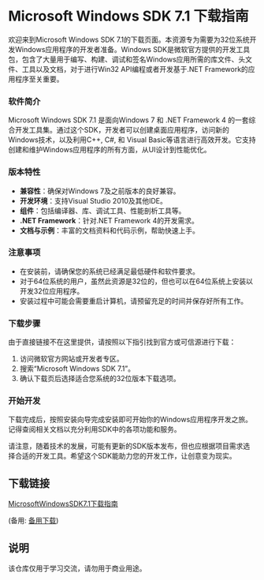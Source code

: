 # Microsoft Windows SDK 7.1 下载指南

欢迎来到Microsoft Windows SDK 7.1的下载页面。本资源专为需要为32位系统开发Windows应用程序的开发者准备。Windows SDK是微软官方提供的开发工具包，包含了大量用于编写、构建、调试和签名Windows应用所需的库文件、头文件、工具以及文档，对于进行Win32 API编程或者开发基于.NET Framework的应用程序至关重要。

### 软件简介

Microsoft Windows SDK 7.1 是面向Windows 7 和 .NET Framework 4 的一套综合开发工具集。通过这个SDK，开发者可以创建桌面应用程序，访问新的Windows技术，以及利用C++, C#, 和 Visual Basic等语言进行高效开发。它支持创建和维护Windows应用程序的所有方面，从UI设计到性能优化。

### 版本特性

- **兼容性**：确保对Windows 7及之前版本的良好兼容。
- **开发环境**：支持Visual Studio 2010及其他IDE。
- **组件**：包括编译器、库、调试工具、性能剖析工具等。
- **.NET Framework**：针对.NET Framework 4的开发需求。
- **文档与示例**：丰富的文档资料和代码示例，帮助快速上手。

### 注意事项

- 在安装前，请确保您的系统已经满足最低硬件和软件要求。
- 对于64位系统的用户，虽然此资源是32位的，但也可以在64位系统上安装以开发32位应用程序。
- 安装过程中可能会需要重启计算机，请预留充足的时间并保存好所有工作。

### 下载步骤

由于直接链接不在这里提供，请按照以下指引找到官方或可信源进行下载：
1. 访问微软官方网站或开发者专区。
2. 搜索“Microsoft Windows SDK 7.1”。
3. 确认下载页后选择适合您系统的32位版本下载选项。

### 开始开发

下载完成后，按照安装向导完成安装即可开始你的Windows应用程序开发之旅。记得查阅相关文档以充分利用SDK中的各项功能和服务。

请注意，随着技术的发展，可能有更新的SDK版本发布，但也应根据项目需求选择合适的开发工具。希望这个SDK能助力您的开发工作，让创意变为现实。

## 下载链接
[MicrosoftWindowsSDK7.1下载指南](https://pan.quark.cn/s/850cb04ffe85) 

(备用: [备用下载](https://pan.baidu.com/s/1D5BZZMLdF__RpJWLRlqNRQ?pwd=1234))

## 说明

该仓库仅用于学习交流，请勿用于商业用途。
